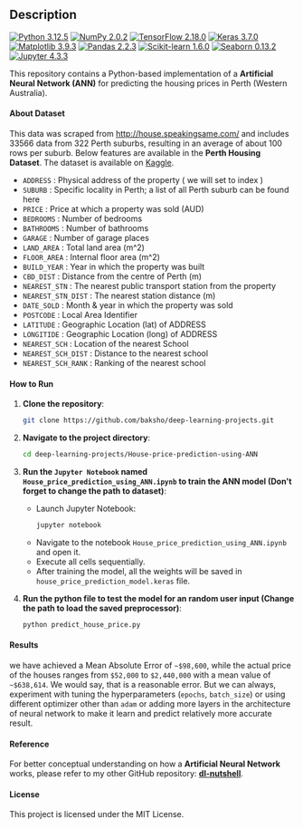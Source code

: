 ## Description


[![Python 3.12.5](https://img.shields.io/badge/python-3.12.5-3670A0?style=for-the-badge&logo=python&logoColor=ffffff)](https://www.python.org/downloads/release/python-3125/)
[![NumPy 2.0.2](https://img.shields.io/badge/numpy-2.0.2-4D77CF?style=for-the-badge&logo=numpy&logoColor=ffffff)](https://numpy.org/)
[![TensorFlow 2.18.0](https://img.shields.io/badge/tensorflow-2.18.0-E55B2D?style=for-the-badge&logo=tensorflow&logoColor=ffffff)](https://www.tensorflow.org/)
[![Keras 3.7.0](https://img.shields.io/badge/keras-3.7.0-D00000?style=for-the-badge&logo=keras&logoColor=ffffff)](https://keras.io/)
[![Matplotlib 3.9.3](https://img.shields.io/badge/matplotlib-3.9.3-3670A0?style=for-the-badge&logo=matplotlib&logoColor=ffffff
)](https://matplotlib.org/)
[![Pandas 2.2.3](https://img.shields.io/badge/pandas-2.2.3-130754?style=for-the-badge&logo=pandas&logoColor=ffffff
)](https://pandas.pydata.org/)
[![Scikit-learn 1.6.0](https://img.shields.io/badge/scikit--learn-1.6.0-F79939?style=for-the-badge&logo=scikit-learn&logoColor=ffffff)](https://scikit-learn.org/stable/)
[![Seaborn 0.13.2](https://img.shields.io/badge/seaborn-0.13.2-7DB0BC?style=for-the-badge&logo=pandas&logoColor=ffffff
)](https://seaborn.pydata.org/)
[![Jupyter 4.3.3](https://img.shields.io/badge/jupyter-4.3.3-F37821?style=for-the-badge&logo=jupyter&logoColor=ffffff)](https://jupyter.org/)

This repository contains a Python-based implementation of a **Artificial Neural Network (ANN)** for predicting the housing prices in Perth (Western Australia).

#### About Dataset
This data was scraped from http://house.speakingsame.com/ and includes $33566$ data from $322$ Perth suburbs, resulting in an average of about $100$ rows per suburb. Below features are available in the **Perth Housing Dataset**. The dataset is available on [Kaggle](https://www.kaggle.com/datasets/syuzai/perth-house-prices).

- `ADDRESS` : Physical address of the property ( we will set to index )
- `SUBURB` : Specific locality in Perth; a list of all Perth suburb can be found here
- `PRICE` : Price at which a property was sold (AUD)
- `BEDROOMS` : Number of bedrooms
- `BATHROOMS` : Number of bathrooms
- `GARAGE` : Number of garage places
- `LAND_AREA` : Total land area (m^2)
- `FLOOR_AREA` : Internal floor area (m^2)
- `BUILD_YEAR` : Year in which the property was built
- `CBD_DIST` : Distance from the centre of Perth (m)
- `NEAREST_STN` : The nearest public transport station from the property
- `NEAREST_STN_DIST` : The nearest station distance (m)
- `DATE_SOLD` : Month & year in which the property was sold
- `POSTCODE` : Local Area Identifier
- `LATITUDE` : Geographic Location (lat) of ADDRESS
- `LONGITIDE` : Geographic Location (long) of ADDRESS
- `NEAREST_SCH` : Location of the nearest School
- `NEAREST_SCH_DIST` : Distance to the nearest school
- `NEAREST_SCH_RANK` : Ranking of the nearest school

#### How to Run
1. **Clone the repository**:
   ```bash
   git clone https://github.com/baksho/deep-learning-projects.git
   ```

2. **Navigate to the project directory**:
   ```bash
   cd deep-learning-projects/House-price-prediction-using-ANN

3. **Run the `Jupyter Notebook` named `House_price_prediction_using_ANN.ipynb` to train the ANN model (Don't forget to change the path to dataset)**:
    -  Launch Jupyter Notebook:
       ```bash
       jupyter notebook
       ```
    - Navigate to the notebook `House_price_prediction_using_ANN.ipynb` and open it.
    - Execute all cells sequentially.
    - After training the model, all the weights will be saved in `house_price_prediction_model.keras` file.

4. **Run the python file to test the model for an random user input (Change the path to load the saved preprocessor)**:
   ```bash
   python predict_house_price.py
   ```

#### Results
we have achieved  a Mean Absolute Error of `~$98,600`, while the actual price of the houses ranges from `$52,000` to `$2,440,000` with a mean value of `~$638,614`. We would say, that is a reasonable error. But we can always, experiment with tuning the hyperparameters (`epochs`, `batch_size`) or using different optimizer other than `adam` or adding more layers in the architecture of neural network to make it learn and predict relatively more accurate result.

#### Reference
For better conceptual understanding on how a **Artificial Neural Network** works, please refer to my other GitHub repository: **[dl-nutshell](https://github.com/baksho/dl-nutshell/tree/main)**.

#### License
This project is licensed under the MIT License.
